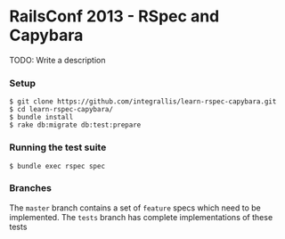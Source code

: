 # RailsConf 2013 - RSpec and Capybara

TODO: Write a description

### Setup

```console
$ git clone https://github.com/integrallis/learn-rspec-capybara.git
$ cd learn-rspec-capybara/
$ bundle install
$ rake db:migrate db:test:prepare
```

### Running the test suite

```console
$ bundle exec rspec spec
```

### Branches

The `master` branch contains a set of `feature` specs which need to be implemented. The `tests` branch has complete implementations of these tests
